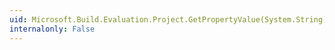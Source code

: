 ```yaml
---
uid: Microsoft.Build.Evaluation.Project.GetPropertyValue(System.String)
internalonly: False
---
```

